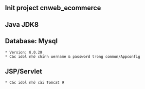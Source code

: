 ## Init project cnweb_ecommerce

## Java JDK8

## Database: Mysql
    * Version: 8.0.20
    * Các idol nhớ chỉnh uername & password trong common/Appconfig

## JSP/Servlet
    * Các idol nhớ cài Tomcat 9